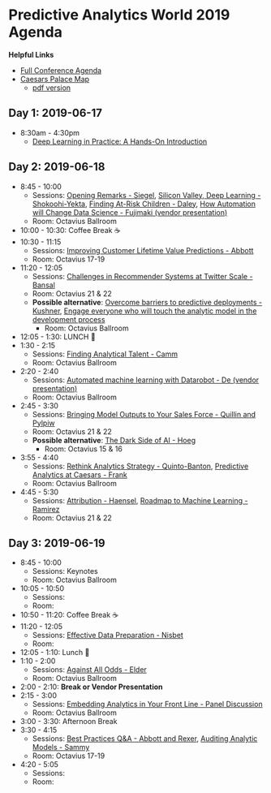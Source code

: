 # Predictive Analytics World 2019 Agenda

__Helpful Links__

 - [Full Conference Agenda](https://www.predictiveanalyticsworld.com/business/2019/agenda/)
 - [Caesars Palace Map](https://www.caesars.com/caesars-palace/caesars-palace-map)
     + [pdf version](https://www.caesars.com/content/dam/clv/Property/Maps/clv-property-map-042018.pdf)

## Day 1: 2019-06-17

 - 8:30am - 4:30pm
     + [Deep Learning in Practice: A Hands-On Introduction](https://www.predictiveanalyticsworld.com/lasvegas/workshops/deep-learning-in-practice-a-hands-on-introduction/)

## Day 2: 2019-06-18

 - 8:45 - 10:00
     + Sessions: [Opening Remarks - Siegel](https://www.predictiveanalyticsworld.com/lasvegas/agenda-details/#session62921), [Silicon Valley, Deep Learning - Shokoohi-Yekta](https://www.predictiveanalyticsworld.com/lasvegas/agenda-details/#session62931), [Finding At-Risk Children - Daley](https://www.predictiveanalyticsworld.com/lasvegas/agenda-details/#session62941), [How Automation will Change Data Science - Fujimaki (vendor presentation)](https://www.predictiveanalyticsworld.com/lasvegas/agenda-details/#session62951)
     + Room: Octavius Ballroom
 - 10:00 - 10:30: Coffee Break :coffee:
 - 10:30 - 11:15
     + Sessions: [Improving Customer Lifetime Value Predictions - Abbott](https://www.predictiveanalyticsworld.com/lasvegas/agenda-details/#session62981)
     + Room: Octavius 17-19
 - 11:20 - 12:05
     + Sessions: [Challenges in Recommender Systems at Twitter Scale - Bansal](https://www.predictiveanalyticsworld.com/lasvegas/agenda-details/#session63031)
     + Room: Octavius 21 & 22
     + __Possible alternative__: [Overcome barriers to predictive deployments - Kushner](https://www.predictiveanalyticsworld.com/lasvegas/agenda-details/#session63011), [Engage everyone who will touch the analytic model in the development process](https://www.predictiveanalyticsworld.com/lasvegas/agenda-details/#session63012)
         * Room: Octavius Ballroom
 - 12:05 - 1:30: LUNCH :fork_and_knife:
 - 1:30 - 2:15
     + Sessions: [Finding Analytical Talent - Camm](https://www.predictiveanalyticsworld.com/lasvegas/agenda-details/#session63051)
     + Room: Octavius Ballroom
 - 2:20 - 2:40
     + Sessions: [Automated machine learning with Datarobot - De (vendor presentation)](https://www.predictiveanalyticsworld.com/lasvegas/agenda-details/#session63061)
     + Room: Octavius Ballroom
 - 2:45 - 3:30
     + Sessions: [Bringing Model Outputs to Your Sales Force - Quillin and Pylpiw](https://www.predictiveanalyticsworld.com/lasvegas/agenda-details/agenda/#session63101)
     + Room: Octavius 21 & 22
     + __Possible alternative__: [The Dark Side of AI - Hoeg](https://www.predictiveanalyticsworld.com/lasvegas/agenda-details/#session64131)
         * Room: Octavius 15 & 16
 - 3:55 - 4:40
     + Sessions: [Rethink Analytics Strategy - Quinto-Banton](https://www.predictiveanalyticsworld.com/lasvegas/agenda-details/#session63121), [Predictive Analytics at Caesars - Frank](https://www.predictiveanalyticsworld.com/lasvegas/agenda-details/#session63122)
     + Room: Octavius Ballroom
 - 4:45 - 5:30
     + Sessions: [Attribution - Haensel](https://www.predictiveanalyticsworld.com/lasvegas/agenda-details/#session63181), [Roadmap to Machine Learning - Ramirez](https://www.predictiveanalyticsworld.com/lasvegas/agenda-details/#session63182)
     + Room: Octavius 21 & 22


## Day 3: 2019-06-19

 - 8:45 - 10:00
     + Sessions: Keynotes
     + Room: Octavius Ballroom
 - 10:05 - 10:50
     + Sessions:
     + Room:
 - 10:50 - 11:20: Coffee Break :coffee:
 - 11:20 - 12:05
     + Sessions: [Effective Data Preparation - Nisbet](https://www.predictiveanalyticsworld.com/lasvegas/agenda-details/#session63321)
     + Room: 
 - 12:05 - 1:10: Lunch :fork_and_knife:
 - 1:10 - 2:00
     + Sessions: [Against All Odds - Elder](https://www.predictiveanalyticsworld.com/lasvegas/agenda-details/#session63761)
     + Room: Octavius Ballroom
 - 2:00 - 2:10: __Break or Vendor Presentation__
 - 2:15 - 3:00
     + Sessions: [Embedding Analytics in Your Front Line - Panel Discussion](https://www.predictiveanalyticsworld.com/lasvegas/agenda-details/#session63351)
     + Room: Octavius Ballroom
 - 3:00 - 3:30: Afternoon Break
 - 3:30 - 4:15
     + Sessions: [Best Practices Q&A - Abbott and Rexer](https://www.predictiveanalyticsworld.com/lasvegas/agenda-details/#session63381), [Auditing Analytic Models - Sammy](https://www.predictiveanalyticsworld.com/lasvegas/agenda-details/#session63382)
     + Room: Octavius 17-19
 - 4:20 - 5:05
     + Sessions:
     + Room:
